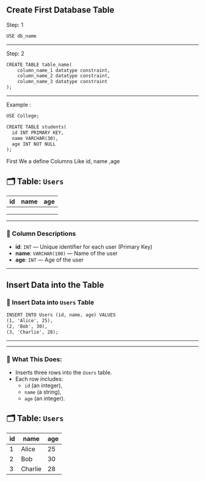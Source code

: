 ## Create First Database Table 

Step: 1 

```markdown
USE db_name
```

<hr>

Step: 2

```markdown
CREATE TABLE table_name(
    column_name_1 datatype constraint,
    column_name_2 datatype constraint,
    column_name_3 datatype constraint
);
```

<hr>

Example :

```markdown
USE College;
```

```markdown
CREATE TABLE students(
  id INT PRIMARY KEY,
  name VARCHAR(30),
  age INT NOT NULL
);
```

First We a define Columns
Like id, name ,age


## 🗂️ Table: `Users`

| id | name    | age |
|----|---------|-----|
|    |         |     |
|    |         |     |
|    |         |     |
----------------------

### 📄 Column Descriptions

- **id**: `INT` — Unique identifier for each user (Primary Key)
- **name**: `VARCHAR(100)` — Name of the user
- **age**: `INT` — Age of the user

<hr>

## Insert Data into the Table

### 📝 Insert Data into `Users` Table


```markdown
INSERT INTO Users (id, name, age) VALUES
(1, 'Alice', 25),
(2, 'Bob', 30),
(3, 'Charlie', 28);
```

<hr>


---

### 🔎 What This Does:

- Inserts three rows into the `Users` table.
- Each row includes:
  - `id` (an integer),
  - `name` (a string),
  - `age` (an integer).

## 🗂️ Table: `Users`

| id | name    | age |
|----|---------|-----|
| 1  | Alice   | 25  |
| 2  | Bob     | 30  |
| 3  | Charlie | 28  |

